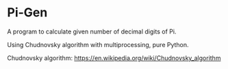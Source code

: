 # Pi-Gen
A program to calculate given number of decimal digits of Pi.

Using Chudnovsky algorithm with multiprocessing, pure Python.

Chudnovsky algorithm:
https://en.wikipedia.org/wiki/Chudnovsky_algorithm
